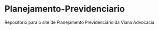 # Planejamento-Previdenciario
Repositório para o site de Planejamento Previdenciário da Viana Advocacia
